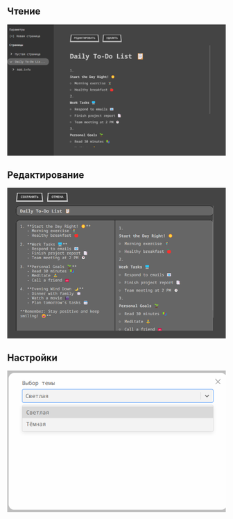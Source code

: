 ## Чтение

![Чтение](./readme/images/view_mode.png "Чтение")

## Редактирование

![Редактирование](./readme/images/editor.png "Редактирование")

## Настройки

![Настройки](./readme/images/change_theme.png "Настройки")
